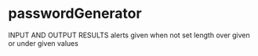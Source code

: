 # passwordGenerator
INPUT AND OUTPUT RESULTS
alerts given when not set length over given or under given values

